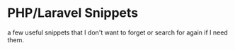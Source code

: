 # PHP/Laravel Snippets
a few useful snippets that I don't want to forget or search for again if I need them. 
